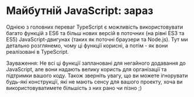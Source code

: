# Майбутній JavaScript: зараз
Однією з головних переваг TypeScript є можливість використовувати багато функцій з ES6 та більш нових версій в поточних (на рівні ES3 та ES5) JavaScript-двигунах (таких як поточні браузери та Node.js). Тут ми детально розглянемо, чому ці функції корисні, а потім - як вони реалізовані в TypeScript.

Зауваження: Не всі ці функції заплановані для негайного додавання до JavaScript, але вони надають велику користь для організації та підтримки вашого коду. Також зверніть увагу, що ви можете ігнорувати будь-які конструкції, які не мають сенсу для вашого проекту, хоча ви використовуватимете більшість з них рано чи пізно ;)